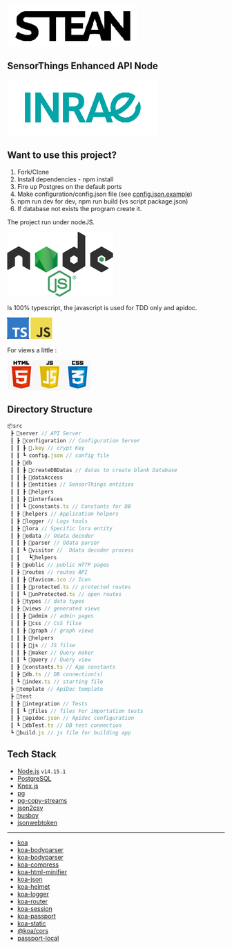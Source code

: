 ![Logo](https://raw.githubusercontent.com/Mario-35/STEAN/main/doc/assets/logo.png "Logo")

## SensorThings Enhanced API Node

![Inrae](https://raw.githubusercontent.com/Mario-35/STEAN/main/doc/assets/inrae.png "Inrae")

## Want to use this project?

1. Fork/Clone
2. Install dependencies - npm install
3. Fire up Postgres on the default ports
4. Make configuration/config.json file (see [config.json.example](https://github.com/Mario-35/STEAN/blob/main/src/server/configuration/config.json.example))
5. npm run dev for dev, npm run build (vs script package.json)
6. If database not exists the program create it.

The project run under nodeJS.

![Nodejs](https://raw.githubusercontent.com/Mario-35/STEAN/main/doc/assets/nodejs.png "Nodejs")

Is 100% typescript, the javascript is used for TDD only and apidoc.

![TypeScript](https://raw.githubusercontent.com/Mario-35/STEAN/main/doc/assets/ts.png "TypeScript") ![Javascript](https://raw.githubusercontent.com/Mario-35/STEAN/main/doc/assets/js.png "Javascript")

For views a little :

![HTML JS CSS](https://raw.githubusercontent.com/Mario-35/STEAN/main/doc/assets/html.png "HTML JS CSS")

## Directory Structure

```js
📦src
 ┣ 📂server // API Server
 ┃ ┣ 📂configuration // Configuration Server
 ┃ ┃ ┣ 📜.key // crypt Key
 ┃ ┃ ┗ config.json // config file
 ┃ ┣ 📂db
 ┃ ┃ ┣ 📂createDBDatas // datas to create blank Database
 ┃ ┃ ┣ 📂dataAccess
 ┃ ┃ ┣ 📂entities // SensorThings entities
 ┃ ┃ ┣ 📂helpers
 ┃ ┃ ┣ 📂interfaces
 ┃ ┃ ┗ 📜constants.ts // Constants for DB
 ┃ ┣ 📂helpers // Application helpers
 ┃ ┣ 📂logger // Logs tools
 ┃ ┣ 📂lora // Specific lora entity
 ┃ ┣ 📂odata // Odata decoder
 ┃ ┃ ┣ 📂parser // Odata parser
 ┃ ┃ ┗ 📂visitor //  Odata decoder process
 ┃ ┃   ┗📂helpers
 ┃ ┣ 📂public // public HTTP pages
 ┃ ┣ 📂routes // routes API
 ┃ ┃ ┣ 📜favicon.ico // Icon
 ┃ ┃ ┣ 📜protected.ts // protected routes
 ┃ ┃ ┗ 📜unProtected.ts // open routes
 ┃ ┣ 📂types // data types
 ┃ ┣ 📂views // generated views
 ┃ ┃ ┣ 📂admin // admin pages
 ┃ ┃ ┣ 📂css // CsS filse
 ┃ ┃ ┣ 📂graph // graph views
 ┃ ┃ ┣ 📂helpers
 ┃ ┃ ┣ 📂js // JS filse
 ┃ ┃ ┣ 📂maker // Query maker
 ┃ ┃ ┗ 📂query // Query view
 ┃ ┣ 📜constants.ts // App constants
 ┃ ┣ 📜db.ts // DB connection(s)
 ┃ ┗ 📜index.ts // starting file
 ┣ 📂template // ApiDoc template
 ┣ 📂test
 ┃ ┣ 📂integration // Tests
 ┃ ┃ ┗ 📂files // files For importation tests
 ┃ ┣ 📜apidoc.json // Apidoc configuration
 ┃ ┗ 📜dbTest.ts // DB test connection
 ┗ 📜build.js // js file for building app
```

## Tech Stack

-   [Node.js](https://nodejs.org/) `v14.15.1`
-   [PostgreSQL](https://www.postgresql.org/)
-   [Knex.js](https://knexjs.org/)
-   [pg](https://node-postgres.com/)
-   [pg-copy-streams](https://github.com/brianc/node-pg-copy-streams#readme)
-   [json2csv](https://mircozeiss.com/json2csv/)
-   [busboy](https://github.com/mscdex/busboy)
-   [jsonwebtoken](https://github.com/auth0/node-jsonwebtoken)

---

-   [koa](https://koajs.com/)
-   [koa-bodyparser](https://github.com/koajs/bodyparser)
-   [koa-bodyparser](https://github.com/koajs/cors)
-   [koa-compress](https://github.com/koajs/compress)
-   [koa-html-minifier](https://github.com/koajs/html-minifier)
-   [koa-json](https://github.com/koajs/json)
-   [koa-helmet](https://github.com/venables/koa-helmet)
-   [koa-logger](https://github.com/koajs/logger)
-   [koa-router](https://github.com/koajs/router)
-   [koa-session](https://github.com/koajs/session)
-   [koa-passport](https://github.com/rkusa/koa-passport)
-   [koa-static](https://github.com/koajs/static)
-   [@koa/cors](https://github.com/koajs/cors)
-   [passport-local](https://github.com/jaredhanson/passport-local)
